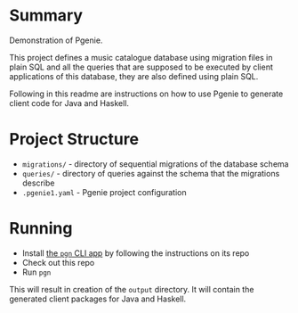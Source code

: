 # Summary

Demonstration of Pgenie. 

This project defines a music catalogue database using migration files in plain SQL and all the queries that are supposed to be executed by client applications of this database, they are also defined using plain SQL.

Following in this readme are instructions on how to use Pgenie to generate client code for Java and Haskell.

# Project Structure

- `migrations/` - directory of sequential migrations of the database schema
- `queries/` - directory of queries against the schema that the migrations describe
- `.pgenie1.yaml` - Pgenie project configuration

# Running

- Install [the `pgn` CLI app](https://github.com/pgenie-io/app) by following the instructions on its repo
- Check out this repo
- Run `pgn`

This will result in creation of the `output` directory. It will contain the generated client packages for Java and Haskell.
